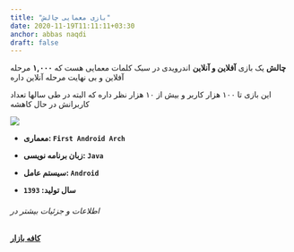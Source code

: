 ```yaml
---
title: "بازی معمایی چالش"
date: 2020-11-19T11:11:11+03:30
anchor: abbas naqdi
draft: false
---
```


**چالش**  یک بازی **آفلاین و آنلاین** اندرویدی در سبک کلمات معمایی هست که **۱,۰۰۰** مرحله آفلاین و بی نهایت مرحله آنلاین داره

این بازی تا ۱۰۰ هزار کاربر و بیش از ۱۰ هزار نظر داره که البته در طی سالها تعداد کاربرانش در حال کاهشه



![](../../images/challenge_screenshot.png)



- **معماری: `First Android Arch`**

- **زبان برنامه نویسی: `Java`**

- **سیستم عامل: `Android`**

- **سال تولید: `1393`**



###### اطلاعات و جزئیات بیشتر در

[**کافه بازار**](https://cafebazaar.ir/app/com.abbasnaghdi.ihosh)

